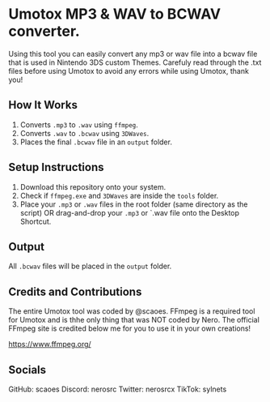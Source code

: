 # Umotox MP3 & WAV to BCWAV converter.

Using this tool you can easily convert any mp3 or wav file into a bcwav file that is used in Nintendo 3DS custom Themes.
Carefuly read through the .txt files before using Umotox to avoid any errors while using Umotox, thank you!


## How It Works

1. Converts `.mp3` to `.wav` using `ffmpeg`.
2. Converts `.wav` to `.bcwav` using `3DWaves`.
3. Places the final `.bcwav` file in an `output` folder.


## Setup Instructions

1. Download this repository onto your system.
2. Check if `ffmpeg.exe` and `3DWaves` are inside the `tools` folder.
3. Place your `.mp3` or `.wav` files in the root folder (same directory as the script) OR drag-and-drop your `.mp3` or `.wav file onto the Desktop Shortcut.


## Output

 All `.bcwav` files will be placed in the `output` folder.


## Credits and Contributions

The entire Umotox tool was coded by @scaoes. 
FFmpeg is a required tool for Umotox and is thhe only thing that was NOT coded by Nero.
The official FFmpeg site is credited below me for you to use it in your own creations!

https://www.ffmpeg.org/


## Socials

GitHub:  scaoes
Discord: nerosrc
Twitter: nerosrcx
TikTok:  sylnets
